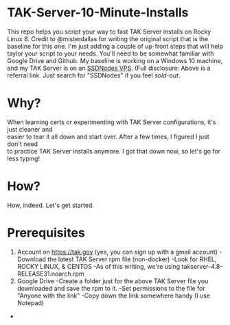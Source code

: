 # TAK-Server-10-Minute-Installs
This repo helps you script your way to fast TAK Server installs on Rocky Linux 8.  Credit to @misterdallas for writing the original script that is the baseline for this one.  I'm just adding a couple of up-front steps that will help taylor your script to your needs.  You'll need to be somewhat familiar with Google Drive and Github.  My baseline is working on a Windows 10 machine, and my TAK Server is on an [SSDNodes VPS](https://www.ssdnodes.com/manage/aff.php?aff=1554).  (Full disclosure: Above is a referral link.  Just search for "SSDNodes" if you feel _sold-out_.

# Why?
When learning certs or experimenting with TAK Server configurations, it's just cleaner and  
easier to tear it all down and start over.  After a few times, I figured I just don't need  
to practice TAK Server installs anymore.  I got that down now, so let's go for less typing!

# How?
How, indeed.  Let's get started.

# Prerequisites
1. Account on https://tak.gov (yes, you can sign up with a gmail account)
 -Download the latest TAK Server rpm file (non-docker)
 -Look for RHEL, ROCKY LINUX, & CENTOS
 -As of this writing, we're using takserver-4.8-RELEASE31.noarch.rpm
3. Google Drive
  -Create a folder just for the above TAK Server file you downloaded and save the rpm to it.
  -Set permissions to the file for "Anyone with the link"
  -Copy down the link somewhere handy (I use Notepad)
  -

